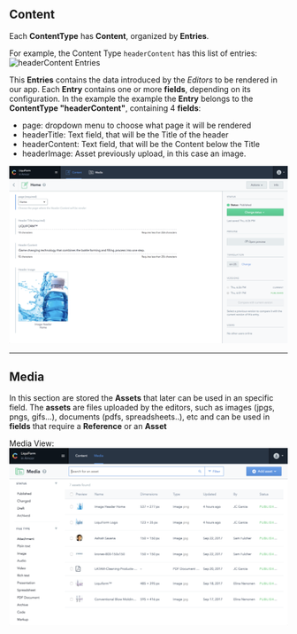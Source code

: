 ## Content

Each **ContentType** has **Content**, organized by **Entries**. 

For example, the Content Type `headerContent` has this list of entries:
![headerContent Entries](https://github.com/AmcorPackaging/LiquiForm/wiki/images/headerContentEntries.png)

This **Entries** contains the data introduced by the _Editors_ to be rendered in our app.
Each **Entry** contains one or more **fields**, depending on its configuration.
In the example the example the **Entry** belongs to the **ContentType "headerContent"**, containing 4 **fields**:
 - page: dropdown menu to choose what page it will be rendered
 - headerTitle: Text field, that will be the Title of the header
 - headerContent: Text field, that will be the Content below the Title
 - headerImage: Asset previously upload, in this case an image.

![Entry Detail](./images/entryDetail.png) 
_____

## Media
In this section are stored the **Assets** that later can be used in an specific field.
The **assets** are files uploaded by the editors, such as images (jpgs, pngs, gifs...), documents (pdfs, spreadsheets..), etc and can be used in **fields** that require a **Reference** or an **Asset**

Media View:
![Media View](./images/mediaView.png)
